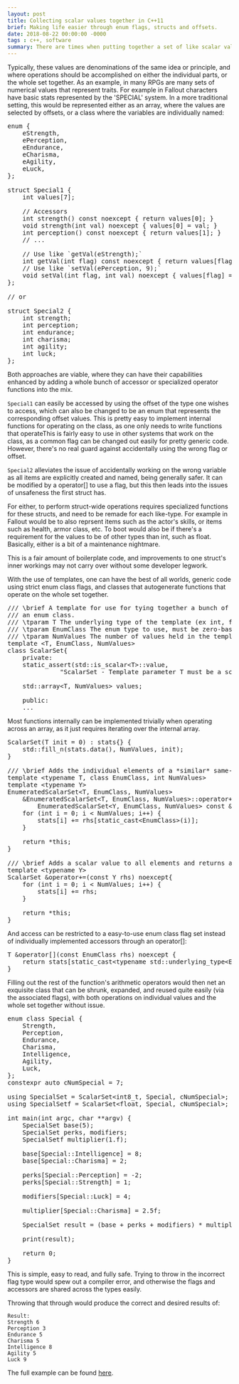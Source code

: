 ```yaml
---
layout: post
title: Collecting scalar values together in C++11
brief: Making life easier through enum flags, structs and offsets.
date: 2018-08-22 00:00:00 -0000
tags : c++, software
summary: There are times when putting together a set of like scalar values can be useful, without having to explictly create them in a class.
---
```


Typically, these values are denominations of the same idea or principle, and where operations should be accomplished on either the individual parts, or the whole set together. As an example, in many RPGs are many sets of numerical values that represent traits. For example in Fallout characters have basic stats represented by the 'SPECIAL' system. In a more traditional setting, this would be represented either as an array, where the values are selected by offsets, or a class where the variables are individually named:

<pre class="prettyprint">
enum {
    eStrength,
    ePerception,
    eEndurance,
    eCharisma,
    eAgility,
    eLuck,
};

struct Special1 {
    int values[7];

    // Accessors
    int strength() const noexcept { return values[0]; }
    void strength(int val) noexcept { values[0] = val; }
    int perception() const noexcept { return values[1]; }
    // ...

    // Use like `getVal(eStrength);`
    int getVal(int flag) const noexcept { return values[flag]; }
    // Use like `setVal(ePerception, 9);`
    void setVal(int flag, int val) noexcept { values[flag] = val; }
};

// or

struct Special2 {
    int strength;
    int perception;
    int endurance;
    int charisma;
    int agility;
    int luck;
};
</pre>

Both approaches are viable, where they can have their capabilities enhanced by adding a whole bunch of accessor or specialized operator functions into the mix.

`Special1` can easily be accessed by using the offset of the type one wishes to access, which can also be changed to be an enum that represents the corresponding offset values. This is pretty easy to implement internal functions for operating on the class, as one only needs to write functions that operateThis is fairly easy to use in other systems that work on the class, as a common flag can be changed out easily for pretty generic code. However, there's no real guard against accidentally using the wrong flag or offset.

`Special2` alleviates the issue of accidentally working on the wrong variable as all items are explicitly created and named, being generally safer. It can be modified by a operator[] to use a flag, but this then leads into the issues of unsafeness the first struct has. 

For either, to perform struct-wide operations requires specialized functions for these structs, and need to be remade for each like-type. For example in Fallout would be to also reprsent items such as the actor's skills, or items such as health, armor class, etc. To boot would also be if there's a requirement for the values to be of other types than int, such as float. Basically, either is a bit of a maintenance nightmare.

This is a fair amount of boilerplate code, and improvements to one struct's inner workings may not carry over without some developer legwork.

With the use of templates, one can have the best of all worlds, generic code using strict enum class flags, and classes that autogenerate functions that operate on the whole set together.

<pre class="prettyprint">
/// \brief A template for use for tying together a bunch of scalar variables, performing access with
/// an enum class.
/// \tparam T The underlying type of the template (ex int, float, etc.)
/// \tparam EnumClass The enum type to use, must be zero-based and be in a solid incremental block.
/// \tparam NumValues The number of values held in the template
template &lt;T, EnumClass, NumValues>
class ScalarSet{
    private:
    static_assert(std::is_scalar&lt;T>::value,
              "ScalarSet - Template parameter T must be a scalar type.");

    std::array&lt;T, NumValues> values;

    public:
    ...
</pre>

Most functions internally can be implemented trivially when operating across an array, as it just requires iterating over the internal array.
<pre class="prettyprint">
ScalarSet(T init = 0) : stats{} {
    std::fill_n(stats.data(), NumValues, init);
}

/// \brief Adds the individual elements of a *similar* same-type scalar set.
template &lt;typename T, class EnumClass, int NumValues>
template &lt;typename Y>
EnumeratedScalarSet&lt;T, EnumClass, NumValues>
    &EnumeratedScalarSet&lt;T, EnumClass, NumValues>::operator+=(
        EnumeratedScalarSet&lt;Y, EnumClass, NumValues> const &rhs) noexcept {
    for (int i = 0; i < NumValues; i++) {
        stats[i] += rhs[static_cast&lt;EnumClass>(i)];
    }

    return *this;
}

/// \brief Adds a scalar value to all elements and returns a reference.
template &lt;typename Y>
ScalarSet &operator+=(const Y rhs) noexcept{
    for (int i = 0; i < NumValues; i++) {
        stats[i] += rhs;
    }

    return *this;
}
</pre>

And access can be restricted to a easy-to-use enum class flag set instead of individually implemented accessors through an operator[]:
<pre class="prettyprint">
T &operator[](const EnumClass rhs) noexcept {
    return stats[static_cast&lt;typename std::underlying_type&lt;EnumClass>::type>(rhs)];
}
</pre>

Filling out the rest of the function's arithmetic operators would then net an exquisite class that can be shrunk, expanded, and reused quite easily (via the associated flags), with both operations on individual values and the whole set together without issue.

<pre class="prettyprint">
enum class Special {
    Strength,
    Perception,
    Endurance,
    Charisma,
    Intelligence,
    Agility,
    Luck,
};
constexpr auto cNumSpecial = 7;

using SpecialSet = ScalarSet&lt;int8_t, Special, cNumSpecial>;
using SpecialSetf = ScalarSet&lt;float, Special, cNumSpecial>;

int main(int argc, char **argv) {
    SpecialSet base(5);
    SpecialSet perks, modifiers;
    SpecialSetf multiplier(1.f);

    base[Special::Intelligence] = 8;
    base[Special::Charisma] = 2;

    perks[Special::Perception] = -2;
    perks[Special::Strength] = 1;

    modifiers[Special::Luck] = 4;

    multiplier[Special::Charisma] = 2.5f;

    SpecialSet result = (base + perks + modifiers) * multiplier;

    print(result);

    return 0;
}
</pre>
This is simple, easy to read, and fully safe. Trying to throw in the incorrect flag type would spew out a compiler error, and otherwise the flags and accessors are shared across the types easily.

Throwing that through would produce the correct and desired results of:
```
Result:
Strength 6
Perception 3
Endurance 5
Charisma 5
Intelligence 8
Agility 5
Luck 9
```

The full example can be found [here](/assets/posts/scalar-sets/scalar-fallout.zip).